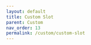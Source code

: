 ```yaml
---
layout: default
title: Custom Slot
parent: Custom
nav_order: 13
permalink: /custom/custom-slot
---
```

